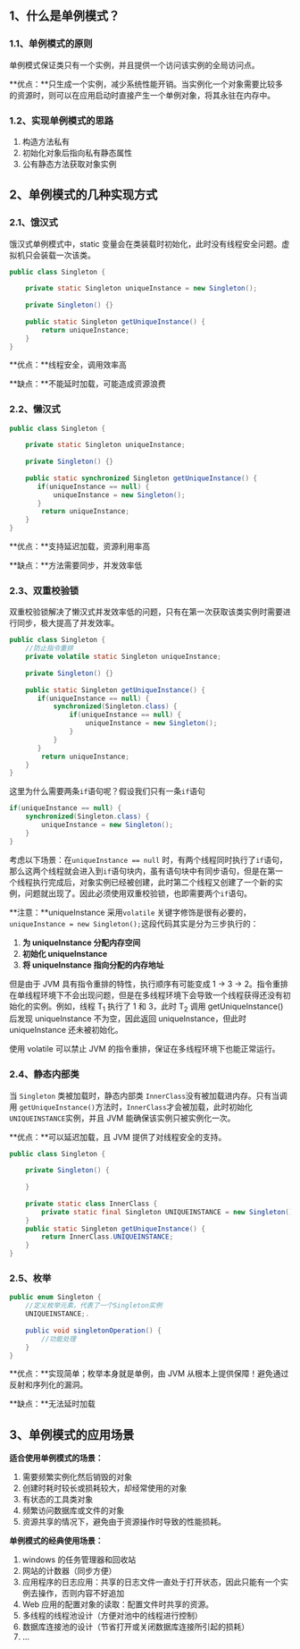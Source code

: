 ## 1、什么是单例模式？

### 1.1、单例模式的原则

单例模式保证类只有一个实例，并且提供一个访问该实例的全局访问点。

**优点：**只生成一个实例，减少系统性能开销。当实例化一个对象需要比较多的资源时，则可以在应用启动时直接产生一个单例对象，将其永驻在内存中。

### 1.2、实现单例模式的思路

1. 构造方法私有
2. 初始化对象后指向私有静态属性
3. 公有静态方法获取对象实例

## 2、单例模式的几种实现方式

### 2.1、饿汉式

饿汉式单例模式中，static 变量会在类装载时初始化，此时没有线程安全问题。虚拟机只会装载一次该类。

```java
public class Singleton {
    
    private static Singleton uniqueInstance = new Singleton();
    
    private Singleton() {}
    
    public static Singleton getUniqueInstance() {
        return uniqueInstance;
    }
}
```

**优点：**线程安全，调用效率高

**缺点：**不能延时加载，可能造成资源浪费

### 2.2、懒汉式

```java
public class Singleton {
    
    private static Singleton uniqueInstance;
    
    private Singleton() {}
    
    public static synchronized Singleton getUniqueInstance() {
       if(uniqueInstance == null) {
           uniqueInstance = new Singleton();
       }
        return uniqueInstance;
    }
}
```

**优点：**支持延迟加载，资源利用率高

**缺点：**方法需要同步，并发效率低

### 2.3、双重校验锁

双重校验锁解决了懒汉式并发效率低的问题，只有在第一次获取该类实例时需要进行同步，极大提高了并发效率。

```java
public class Singleton {
    //防止指令重排
    private volatile static Singleton uniqueInstance;
    
    private Singleton() {}
    
    public static Singleton getUniqueInstance() { 
       if(uniqueInstance == null) {
           synchronized(Singleton.class) {
               if(uniqueInstance == null) {
                   uniqueInstance = new Singleton();
               }
           }
       }
        return uniqueInstance;
    }
}
```

这里为什么需要两条`if`语句呢？假设我们只有一条`if`语句

```java
if(uniqueInstance == null) {
    synchronized(Singleton.class) {
        uniqueInstance = new Singleton();
    }
}
```

考虑以下场景：在`uniqueInstance == null` 时，有两个线程同时执行了`if`语句，那么这两个线程就会进入到`if`语句块内，虽有语句块中有同步语句，但是在第一个线程执行完成后，对象实例已经被创建，此时第二个线程又创建了一个新的实例，问题就出现了。因此必须使用双重校验锁，也即需要两个`if`语句。

**注意：**uniqueInstance 采用`volatile` 关键字修饰是很有必要的， `uniqueInstance = new Singleton();`这段代码其实是分为三步执行的：

1. **为  uniqueInstance 分配内存空间**
2. **初始化 uniqueInstance** 
3. **将 uniqueInstance 指向分配的内存地址**

但是由于 JVM 具有指令重排的特性，执行顺序有可能变成 1 -> 3 -> 2。指令重排在单线程环境下不会出现问题，但是在多线程环境下会导致一个线程获得还没有初始化的实例。例如，线程 T<sub>1</sub> 执行了 1 和 3，此时 T<sub>2</sub> 调用 getUniqueInstance() 后发现 uniqueInstance 不为空，因此返回 uniqueInstance，但此时 uniqueInstance 还未被初始化。

使用 volatile 可以禁止 JVM 的指令重排，保证在多线程环境下也能正常运行。

### 2.4、静态内部类

当 `Singleton` 类被加载时，静态内部类 `InnerClass`没有被加载进内存。只有当调用 `getUniqueInstance()`方法时，`InnerClass`才会被加载，此时初始化 `UNIQUEINSTANCE`实例，并且 JVM 能确保该实例只被实例化一次。

**优点：**可以延迟加载，且 JVM 提供了对线程安全的支持。

```java
public class Singleton {
    
    private Singleton() {
        
    }
    
    private static class InnerClass {
        private static final Singleton UNIQUEINSTANCE = new Singleton();
    }
    public static Singleton getUniqueInstance() {
        return InnerClass.UNIQUEINSTANCE;
    }
}
```

### 2.5、枚举

```java
public enum Singleton {
    //定义枚举元素，代表了一个Singleton实例
    UNIQUEINSTANCE;.
        
    public void singletonOperation() {
        //功能处理
    }
}
```

**优点：**实现简单；枚举本身就是单例，由 JVM 从根本上提供保障！避免通过反射和序列化的漏洞。

**缺点：**无法延时加载



## 3、单例模式的应用场景

**适合使用单例模式的场景：**

1. 需要频繁实例化然后销毁的对象
2. 创建时耗时较长或损耗较大，却经常使用的对象
3. 有状态的工具类对象
4. 频繁访问数据库或文件的对象
5. 资源共享的情况下，避免由于资源操作时导致的性能损耗。

**单例模式的经典使用场景：**

1. windows 的任务管理器和回收站
2. 网站的计数器（同步方便）
3. 应用程序的日志应用：共享的日志文件一直处于打开状态，因此只能有一个实例去操作，否则内容不好追加
4. Web 应用的配置对象的读取：配置文件时共享的资源。
5. 多线程的线程池设计（方便对池中的线程进行控制）
6. 数据库连接池的设计（节省打开或关闭数据库连接所引起的损耗）
7. ...



